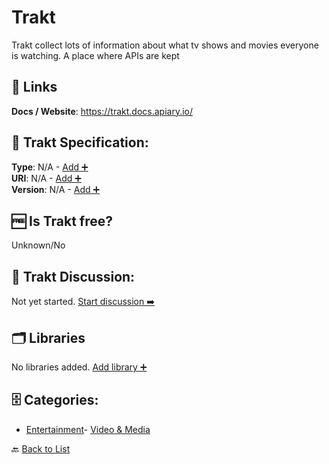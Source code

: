 # Trakt

Trakt collect lots of information about what tv shows and movies everyone is watching. A place where APIs are kept

##  🔗 Links
**Docs / Website**: https://trakt.docs.apiary.io/

## 🧬 Trakt Specification:
**Type**: N/A - [Add ➕](https://github.com/apis-list/apis-list/edit/main/apis/trakt/trakt.yaml)  
**URI**: N/A - [Add ➕](https://github.com/apis-list/apis-list/edit/main/apis/trakt/trakt.yaml)  
**Version**: N/A - [Add ➕](https://github.com/apis-list/apis-list/edit/main/apis/trakt/trakt.yaml)

## 🆓 Is Trakt free?
 Unknown/No 

## 💬 Trakt Discussion:
Not yet started. [Start discussion ➡️](https://github.com/apis-list/apis-list/discussions/new)

## 🗂️ Libraries

No libraries added. [Add library ➕](https://github.com/apis-list/apis-list/edit/main/apis/trakt/trakt.yaml)    


## 🗄️ Categories:
- [Entertainment](https://github.com/apis-list/apis-list#entertainment-)- [Video & Media](https://github.com/apis-list/apis-list#video--media-)

🔙  [Back to List](https://github.com/apis-list/apis-list)
